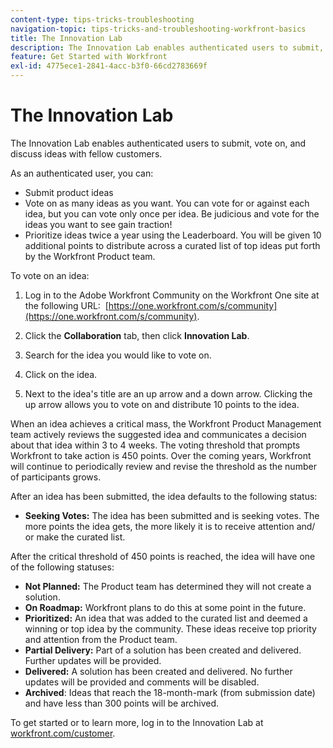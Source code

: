 ```yaml
---
content-type: tips-tricks-troubleshooting
navigation-topic: tips-tricks-and-troubleshooting-workfront-basics
title: The Innovation Lab
description: The Innovation Lab enables authenticated users to submit, vote on, and discuss ideas with fellow customers.
feature: Get Started with Workfront
exl-id: 4775ece1-2841-4acc-b3f0-66cd2783669f
---
```

# The Innovation Lab

The Innovation Lab enables&nbsp;authenticated users to submit, vote on, and discuss ideas with fellow&nbsp;customers.

As an authenticated user, you can:

* Submit product ideas
* Vote on as many ideas as you&nbsp;want. You can vote for or against each idea, but you can vote only once per idea. Be judicious and vote for the ideas you want to see gain traction!
* Prioritize ideas twice a year using the Leaderboard. You will be given 10 additional points to distribute across a curated list of top ideas put forth by the Workfront Product team.

To vote on an idea:

1. Log in to the Adobe Workfront Community on the Workfront One site at the following URL:&nbsp; [https://one.workfront.com/s/community](https://one.workfront.com/s/community).  

1. Click the **Collaboration** tab, then click **Innovation Lab**.

1. Search for the idea you would like to vote on.
1. Click on the idea.
1. Next to the idea's title are an up arrow and a down arrow. Clicking the up arrow allows you to vote on and distribute 10 points to the idea.

When an idea achieves a critical mass, the Workfront Product Management team actively reviews the suggested idea and communicates a decision about that idea within 3 to 4 weeks. The voting threshold that prompts Workfront to take action is 450 points. Over the coming years, Workfront will continue to periodically review and revise the threshold as the number of participants grows.

After an idea has been submitted, the idea defaults to the following status:

* **Seeking Votes:**&nbsp;The idea has been submitted and is seeking votes. The more points the idea gets, the more likely it is to receive attention and/ or make the curated list.

After the critical threshold of 450 points is reached, the idea will have one of the following statuses:

* **Not Planned:** The Product team has determined they will not create a solution.
* **On Roadmap:** Workfront plans to do this at some point in the future.
* **Prioritized:** An idea that was added to the curated list and deemed a winning or top idea by the community. These ideas receive top priority and attention from the Product team.
* **Partial Delivery:** Part of a solution has been created and delivered. Further updates will be provided.
* **Delivered:** A solution has been created and delivered. No further updates will be provided and comments will be disabled.
* **Archived**: Ideas that reach the 18-month-mark (from submission date) and have less than 300 points will be archived.

To get started or to learn more, log in to the Innovation Lab at&nbsp; [workfront.com/customer](https://www.workfront.com/customer).
